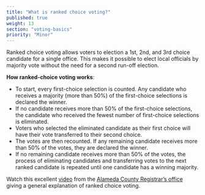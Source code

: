```yaml
---
title: "What is ranked choice voting?"
published: true
weight: 13
section: "voting-basics"
priority: "Minor"
---
```

Ranked choice voting allows voters to election a 1st, 2nd, and 3rd choice candidate for a single office. This makes it possible to elect local officials by majority vote without the need for a second run-off election.

**How ranked-choice voting works**:
- To start, every first-choice selection is counted. Any candidate who receives a majority (more than 50%) of the first-choice selections is declared the winner.
- If no candidate receives more than 50% of the first-choice selections, the candidate who received the fewest number of first-choice selections is eliminated.
- Voters who selected the eliminated candidate as their first choice will have their vote transferred to their second choice.
- The votes are then recounted. If any remaining candidate receives more than 50% of the votes, they are declared the winner.
- If no remaining candidate receives more than 50% of the votes, the process of eliminating candidates and transferring votes to the next ranked candidate is repeated until one candidate has a winning majority.

Watch this excellent [video](https://www.youtube.com/watch?v=tlobSd2QDoU) from the [Alameda County Registrar’s office](https://www.acgov.org/rov/rcv/faq.htm) giving a general explanation of ranked choice voting.
